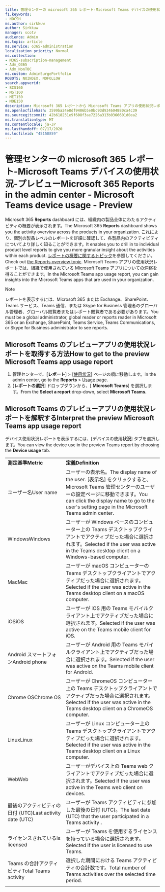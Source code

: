 ```yaml
---
title: 管理センターの microsoft 365 レポート-Microsoft Teams デバイスの使用状況-プレビュー
f1.keywords:
- NOCSH
ms.author: sirkkuw
author: Sirkkuw
manager: scotv
audience: Admin
ms.topic: article
ms.service: o365-administration
localization_priority: Normal
ms.collection:
- M365-subscription-management
- Adm_O365
- Adm_NonTOC
ms.custom: AdminSurgePortfolio
ROBOTS: NOINDEX, NOFOLLOW
search.appverid:
- BCS160
- MST160
- MET150
- MOE150
description: Microsoft 365 レポートから Microsoft Teams アプリの使用状況レポートを取得することによって、組織で使用される Microsoft Teams アプリの洞察を得ることができます。
ms.openlocfilehash: 3599ba24e8df9406b5e0bc93d934604880ca4c39
ms.sourcegitcommit: 42b618231e9f608f3ae7226a313b0366601d0ea2
ms.translationtype: MT
ms.contentlocale: ja-JP
ms.lasthandoff: 07/17/2020
ms.locfileid: "45158859"
---
```

# <a name="microsoft-365-reports-in-the-admin-center---microsoft-teams-device-usage---preview"></a><span data-ttu-id="63eef-103">管理センターの microsoft 365 レポート-Microsoft Teams デバイスの使用状況-プレビュー</span><span class="sxs-lookup"><span data-stu-id="63eef-103">Microsoft 365 Reports in the admin center - Microsoft Teams device usage - Preview</span></span>

<span data-ttu-id="63eef-104">Microsoft 365 **Reports** dashboard には、組織内の製品全体にわたるアクティビティの概要が表示されます。</span><span class="sxs-lookup"><span data-stu-id="63eef-104">The Microsoft 365 **Reports** dashboard shows you the activity overview across the products in your organization.</span></span> <span data-ttu-id="63eef-105">これにより、個別の製品レベルのレポートを詳細に確認して、各製品内のアクティビティについてより詳しく知ることができます。</span><span class="sxs-lookup"><span data-stu-id="63eef-105">It enables you to drill in to individual product level reports to give you more granular insight about the activities within each product.</span></span> <span data-ttu-id="63eef-106">[レポートの概要に関するトピック](activity-reports.md)を参照してください。</span><span class="sxs-lookup"><span data-stu-id="63eef-106">Check out [the Reports overview topic](activity-reports.md).</span></span> <span data-ttu-id="63eef-107">Microsoft Teams アプリの使用状況レポートでは、組織で使用されている Microsoft Teams アプリについての洞察を得ることができます。</span><span class="sxs-lookup"><span data-stu-id="63eef-107">In the Microsoft Teams app usage report, you can gain insights into the Microsoft Teams apps that are used in your organization.</span></span>
  
> [!NOTE]
> <span data-ttu-id="63eef-108">レポートを表示するには、Microsoft 365 または Exchange、SharePoint、Teams サービス、Teams 通信、または Skype for Business 管理者のグローバル管理者、グローバル閲覧者またはレポート閲覧者である必要があります。</span><span class="sxs-lookup"><span data-stu-id="63eef-108">You must be a global administrator, global reader or reports reader in Microsoft 365 or an Exchange, SharePoint, Teams Service, Teams Communications, or Skype for Business administrator to see reports.</span></span>  
 
## <a name="how-to-get-to-the-preview-microsoft-teams-app-usage-report"></a><span data-ttu-id="63eef-109">Microsoft Teams のプレビューアプリの使用状況レポートを取得する方法</span><span class="sxs-lookup"><span data-stu-id="63eef-109">How to get to the preview Microsoft Teams app usage report</span></span>

1. <span data-ttu-id="63eef-110">管理センターで、[**レポート**] \> [<a href="https://go.microsoft.com/fwlink/p/?linkid=2074756" target="_blank">使用状況</a>] ページの順に移動します。</span><span class="sxs-lookup"><span data-stu-id="63eef-110">In the admin center, go to the **Reports** \> <a href="https://go.microsoft.com/fwlink/p/?linkid=2074756" target="_blank">Usage</a> page.</span></span> 
2. <span data-ttu-id="63eef-111">**[レポートの選択**] ドロップダウンから、[ **Microsoft Teams**] を選択します。</span><span class="sxs-lookup"><span data-stu-id="63eef-111">From the **Select a report** drop-down, select  **Microsoft Teams**.</span></span>
  
## <a name="interpret-the-preview-microsoft-teams-app-usage-report"></a><span data-ttu-id="63eef-112">Microsoft Teams のプレビューアプリの使用状況レポートを解釈する</span><span class="sxs-lookup"><span data-stu-id="63eef-112">Interpret the preview Microsoft Teams app usage report</span></span>

<span data-ttu-id="63eef-113">デバイス使用状況レポートを表示するには、[デバイスの使用**状況**] タブを選択します。</span><span class="sxs-lookup"><span data-stu-id="63eef-113">You can view the device use in the preview Teams report by choosing the **Device usage** tab.</span></span>
  
|||
|:-----|:-----|
|<span data-ttu-id="63eef-114">**測定基準**</span><span class="sxs-lookup"><span data-stu-id="63eef-114">**Metric**</span></span>|<span data-ttu-id="63eef-115">**定義**</span><span class="sxs-lookup"><span data-stu-id="63eef-115">**Definition**</span></span>|
|<span data-ttu-id="63eef-116">ユーザー名</span><span class="sxs-lookup"><span data-stu-id="63eef-116">User name</span></span>  <br/> |<span data-ttu-id="63eef-117">ユーザーの表示名。</span><span class="sxs-lookup"><span data-stu-id="63eef-117">The display name of the user.</span></span> <span data-ttu-id="63eef-118">[表示名] をクリックすると、Microsoft Teams 管理センターのユーザーの設定ページに移動できます。</span><span class="sxs-lookup"><span data-stu-id="63eef-118">You can click the display name to go to the user's setting page in the Microsoft Teams admin center.</span></span>  <br/> |
|<span data-ttu-id="63eef-119">Windows</span><span class="sxs-lookup"><span data-stu-id="63eef-119">Windows</span></span>  <br/> |<span data-ttu-id="63eef-120">ユーザーが Windows ベースのコンピューター上の Teams デスクトップクライアントでアクティブだった場合に選択されます。</span><span class="sxs-lookup"><span data-stu-id="63eef-120">Selected if the user was active in the Teams desktop client on a Windows-based computer.</span></span>  <br/> |
|<span data-ttu-id="63eef-121">Mac</span><span class="sxs-lookup"><span data-stu-id="63eef-121">Mac</span></span>  <br/> |<span data-ttu-id="63eef-122">ユーザーが macOS コンピューターの Teams デスクトップクライアントでアクティブだった場合に選択されます。</span><span class="sxs-lookup"><span data-stu-id="63eef-122">Selected if the user was active in the Teams desktop client on a macOS computer.</span></span>  <br/> |
|<span data-ttu-id="63eef-123">iOS</span><span class="sxs-lookup"><span data-stu-id="63eef-123">iOS</span></span>  <br/> |<span data-ttu-id="63eef-124">ユーザーが iOS 用の Teams モバイルクライアント上でアクティブだった場合に選択されます。</span><span class="sxs-lookup"><span data-stu-id="63eef-124">Selected if the user was active on the Teams mobile client for iOS.</span></span>  <br/> |
|<span data-ttu-id="63eef-125">Android スマートフォン</span><span class="sxs-lookup"><span data-stu-id="63eef-125">Android phone</span></span>  <br/> | <span data-ttu-id="63eef-126">ユーザーが Android 用の Teams モバイルクライアント上でアクティブだった場合に選択されます。</span><span class="sxs-lookup"><span data-stu-id="63eef-126">Selected if the user was active on the Teams mobile client for Android.</span></span>  <br/> |
|<span data-ttu-id="63eef-127">Chrome OS</span><span class="sxs-lookup"><span data-stu-id="63eef-127">Chrome OS</span></span>  <br/> |<span data-ttu-id="63eef-128">ユーザーが ChromeOS コンピューター上の Teams デスクトップクライアントでアクティブだった場合に選択されます。</span><span class="sxs-lookup"><span data-stu-id="63eef-128">Selected if the user was active in the Teams desktop client on a ChromeOS computer.</span></span>|
|<span data-ttu-id="63eef-129">Linux</span><span class="sxs-lookup"><span data-stu-id="63eef-129">Linux</span></span>  <br/> | <span data-ttu-id="63eef-130">ユーザーが Linux コンピューター上の Teams デスクトップクライアントでアクティブだった場合に選択されます。</span><span class="sxs-lookup"><span data-stu-id="63eef-130">Selected if the user was active in the Teams desktop client on a Linux computer.</span></span>  <br/> |
|<span data-ttu-id="63eef-131">Web</span><span class="sxs-lookup"><span data-stu-id="63eef-131">Web</span></span>  <br/> |<span data-ttu-id="63eef-132">ユーザーがデバイス上の Teams web クライアントでアクティブだった場合に選択されます。</span><span class="sxs-lookup"><span data-stu-id="63eef-132">Selected if the user was active in the Teams web client on devices.</span></span>|
|<span data-ttu-id="63eef-133">最後のアクティビティの日付 (UTC)</span><span class="sxs-lookup"><span data-stu-id="63eef-133">Last activity date (UTC)</span></span>  <br/> |<span data-ttu-id="63eef-134">ユーザーが Teams アクティビティに参加した最後の日付 (UTC)。</span><span class="sxs-lookup"><span data-stu-id="63eef-134">The last date (UTC) that the user participated in a Teams activity .</span></span>  <br/> |
|<span data-ttu-id="63eef-135">ライセンスされている</span><span class="sxs-lookup"><span data-stu-id="63eef-135">Is licensed</span></span>|<span data-ttu-id="63eef-136">ユーザーが Teams を使用するライセンスを持っている場合に選択されます。</span><span class="sxs-lookup"><span data-stu-id="63eef-136">Selected if the user is licensed to use Teams.</span></span>|
|<span data-ttu-id="63eef-137">Teams の合計アクティビティ</span><span class="sxs-lookup"><span data-stu-id="63eef-137">Total Teams activity</span></span>|<span data-ttu-id="63eef-138">選択した期間における Teams アクティビティの合計数です。</span><span class="sxs-lookup"><span data-stu-id="63eef-138">Total number of Teams activities over the selected time period.</span></span> |
|||